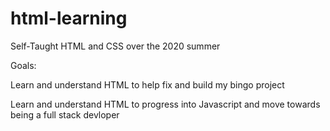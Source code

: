 # html-learning
Self-Taught HTML and CSS over the 2020 summer

Goals:
  
  Learn and understand HTML to help fix and build my bingo project
  
  Learn and understand HTML to progress into Javascript and move towards being a full stack devloper

